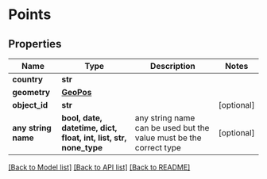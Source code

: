 # Points


## Properties
Name | Type | Description | Notes
------------ | ------------- | ------------- | -------------
**country** | **str** |  | 
**geometry** | [**GeoPos**](GeoPos.md) |  | 
**object_id** | **str** |  | [optional] 
**any string name** | **bool, date, datetime, dict, float, int, list, str, none_type** | any string name can be used but the value must be the correct type | [optional]

[[Back to Model list]](../README.md#documentation-for-models) [[Back to API list]](../README.md#documentation-for-api-endpoints) [[Back to README]](../README.md)


